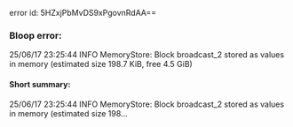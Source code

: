 error id: 5HZxjPbMvDS9xPgovnRdAA==
### Bloop error:

25/06/17 23:25:44 INFO MemoryStore: Block broadcast_2 stored as values in memory (estimated size 198.7 KiB, free 4.5 GiB)
#### Short summary: 

25/06/17 23:25:44 INFO MemoryStore: Block broadcast_2 stored as values in memory (estimated size 198...